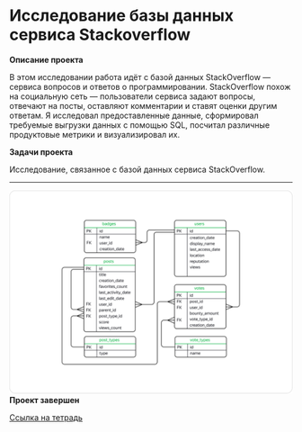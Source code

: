 # Исследование базы данных сервиса Stackoverflow

<b>Описание проекта</b>

В этом исследовании работа идёт с базой данных StackOverflow — сервиса вопросов и ответов о программировании. StackOverflow похож на социальную сеть — пользователи сервиса задают вопросы, отвечают на посты, оставляют комментарии и ставят оценки другим ответам. Я исследовал предоставленные данные, сформировал требуемые выгрузки данных с помощью SQL, посчитал различные продуктовые метрики и визуализировал их.

<b>Задачи проекта</b>

Исследование, связанное с базой данных сервиса StackOverflow.

---
![alt text](https://github.com/obertas-artem/my_portfolio/blob/main/08%20-%20Исследование%20базы%20данных%20сервиса%20Stackoverflow/Frame_353_1_1665147222.png)
<b>Проект завершен</b>

[Ссылка на тетрадь](https://github.com/obertas-artem/my_portfolio/blob/main/08%20-%20Исследование%20базы%20данных%20сервиса%20Stackoverflow/08%20-%20Исследование%20базы%20данных%20сервиса%20Stackoverflow.ipynb)
